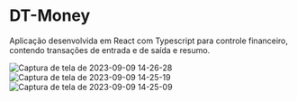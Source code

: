 # DT-Money

Aplicação desenvolvida em React com Typescript para controle financeiro, contendo transações de entrada e de saída e resumo.

![Captura de tela de 2023-09-09 14-26-28](https://github.com/GabrielBDZZ/DT-Money/assets/122994741/cdd7a166-7477-4200-b0b6-6bfd35161ebb)
![Captura de tela de 2023-09-09 14-25-19](https://github.com/GabrielBDZZ/DT-Money/assets/122994741/f5b86338-1631-4e9e-aa38-b1cf2d1505ce)
![Captura de tela de 2023-09-09 14-25-09](https://github.com/GabrielBDZZ/DT-Money/assets/122994741/62526885-265f-4ca1-8d0c-9df3d5af8cc7)
